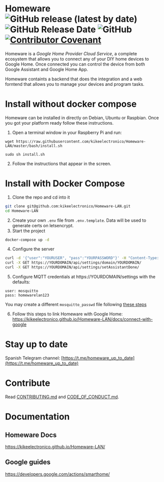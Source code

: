 # Homeware ![GitHub release (latest by date)](https://img.shields.io/github/v/release/kikeelectronico/Homeware-LAN?style=flat-square) ![GitHub Release Date](https://img.shields.io/github/release-date/kikeelectronico/Homeware-LAN?label=Last%20release&style=flat-square) ![GitHub](https://img.shields.io/github/license/kikeelectronico/Homeware-LAN?style=flat-square) [![Contributor Covenant](https://img.shields.io/badge/Contributor%20Covenant-v2.0%20adopted-ff69b4.svg)](code_of_conduct.md)

Homeware is a _Google Home Provider Cloud Service_, a complete ecosystem that allows you to connect any of your DIY home devices to Google Home. Once connected you can control the device from both Google Assistant and Google Home App.

Homeware containts a backend that does the integration and a web forntend that allows you to manage your devices and program tasks.

# Install without docker compose

Homeware can be installed in directly on Debian, Ubuntu or Raspbian. Once you got your platform ready follow these instructions.

1. Open a terminal window in your Raspberry Pi and run:

```
wget https://raw.githubusercontent.com/kikeelectronico/Homeware-LAN/master/bash/install.sh
```

```
sudo sh install.sh
```

2. Follow the instructions that appear in the screen.

# Install with Docker Compose

1. Clone the repo and cd into it  
```bash
git clone git@github.com:kikeelectronico/Homeware-LAN.git
cd Homeware-LAN
```
2. Create your own `.env` file from `.env.template`. Data will be used to generate certs on letsencrypt.  
3. Start the project  
```bash
docker-compose up -d
```
4. Configure the server
```bash
curl -d '{"user":"YOURUSER", "pass":"YOURPASSWORD"}' -H "Content-Type: application/json" -X POST https://YOURDOMAIN/api/user/set/
curl -X GET https://YOURDOMAIN/api/settings/domain/YOURDOMAIN/
curl -X GET https://YOURDOMAIN/api/settings/setAssistantDone/
```
5. Configure MQTT credentials at https://YOURDOMAIN/settings with the defaults:  
```
user: mosquitto
pass: homewarelan123
```
You may create a different `mosquitto_passwd` file following [these steps](https://mosquitto.org/man/mosquitto_passwd-1.html)  

6. Follow this steps to link Homeware with Google Home: https://kikeelectronico.github.io/Homeware-LAN/docs/connect-with-google

# Stay up to date

Spanish Telegram channel: [https://t.me/homeware_up_to_date](https://t.me/homeware_up_to_date)

# Contribute

Read [CONTRIBUTING.md](https://kikeelectronico.github.io/Homeware-LAN/docs/contributing/) and [CODE_OF_CONDUCT.md](https://kikeelectronico.github.io/Homeware-LAN/docs/code-of-conduct/).

# Documentation

## Homeware Docs

https://kikeelectronico.github.io/Homeware-LAN/

## Google guides

https://developers.google.com/actions/smarthome/
